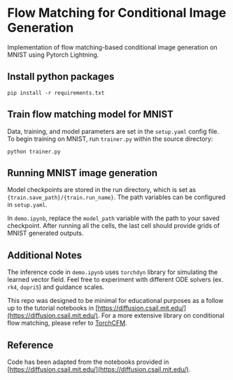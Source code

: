 # Flow Matching for Conditional Image Generation
Implementation of flow matching-based conditional image generation on MNIST using Pytorch Lightning. 

## Install python packages

```
pip install -r requirements.txt
```

## Train flow matching model for MNIST

Data, training, and model parameters are set in the `setup.yaml` config file. To begin training on MNIST, run `trainer.py` within the source directory:

```
python trainer.py
```

## Running MNIST image generation

Model checkpoints are stored in the run directory, which is set as `{train.save_path}/{train.run_name}`. The path variables can be configured in `setup.yaml`.

In `demo.ipynb`, replace the `model_path` variable with the path to your saved checkpoint. After running all the cells, the last cell should provide grids of MNIST generated outputs.

## Additional Notes

The inference code in `demo.ipynb` uses `torchdyn` library for simulating the learned vector field. Feel free to experiment with different ODE solvers (ex. `rk4`, `dopri5`) and guidance scales. 

This repo was designed to be minimal for educational purposes as a follow up to the tutorial notebooks in [https://diffusion.csail.mit.edu/](https://diffusion.csail.mit.edu/). For a more extensive library on conditional flow matching, please refer to [
TorchCFM](https://github.com/atong01/conditional-flow-matching).



## Reference
Code has been adapted from the notebooks provided in [https://diffusion.csail.mit.edu/](https://diffusion.csail.mit.edu/). 